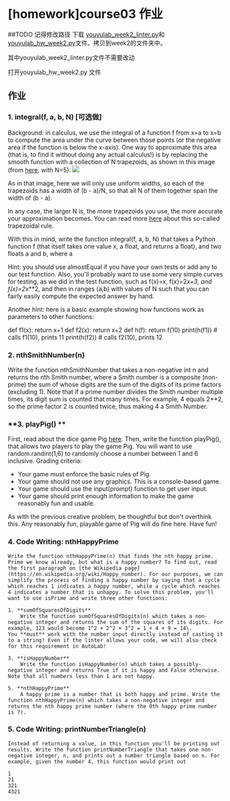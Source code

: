 # [homework]course03 作业

##TODO 记得修改路径
下载 [youyulab_week2_linter.py](http://ossp.pengjunjie.com/youyulab_week2_linter.py)和 [youyulab_hw_week2.py](http://ossp.pengjunjie.com/youyulab_hw_week2.py)文件。拷贝到week2的文件夹中。

其中youyulab_week2_linter.py文件不需要改动

打开youyulab_hw_week2.py 文件

## 作业

### **1. integral(f, a, b, N) [可选做]**
Background: in calculus, we use the integral of a function f from x=a to x=b to compute the area under the curve between those points (or the negative area if the function is below the x-axis). One way to approximate this area (that is, to find it without doing any actual calculus!) is by replacing the smooth function with a collection of N trapezoids, as shown in this image (from [here](http://calculus.seas.upenn.edu/), with N=5):
![](http://ossp.pengjunjie.com/mweb/TrapezoidRule.png)

As in that image, here we will only use uniform widths, so each of the trapezoids has a width of (b - a)/N, so that all N of them together span the width of (b - a).

In any case, the larger N is, the more trapezoids you use, the more accurate your approximation becomes. You can read more [here](https://en.wikipedia.org/wiki/Trapezoidal_rule) about this so-called trapezoidal rule.

With this in mind, write the function integral(f, a, b, N) that takes a Python function f (that itself takes one value x, a float, and returns a float), and two floats a and b, where a

Hint: you should use almostEqual if you have your own tests or add any to our test function. Also, you'll probably want to use some very simple curves for testing, as we did in the test function, such as f(x)=x, f(x)=2*x+3, and f(x)=2*x**2, and then in ranges (a,b) with values of N such that you can fairly easily compute the expected answer by hand.

Another hint: here is a basic example showing how functions work as parameters to other functions:

def f1(x): return x+1
def f2(x): return x+2
def h(f): return f(10)
print(h(f1)) # calls f1(10), prints 11
print(h(f2)) # calls f2(10), prints 12 

### **2. nthSmithNumber(n)**
Write the function nthSmithNumber that takes a non-negative int n and returns the nth Smith number, where a Smith number is a composite (non-prime) the sum of whose digits are the sum of the digits of its prime factors (excluding 1). Note that if a prime number divides the Smith number multiple times, its digit sum is counted that many times. For example, 4 equals 2**2, so the prime factor 2 is counted twice, thus making 4 a Smith Number.

### **3. playPig() **
First, read about the dice game Pig [here](https://en.wikipedia.org/wiki/Pig_(dice_game)). Then, write the function playPig(), that allows two players to play the game Pig. You will want to use random.randint(1,6) to randomly choose a number between 1 and 6 inclusive. Grading criteria:

* Your game must enforce the basic rules of Pig.
* Your game should not use any graphics. This is a console-based game.
* Your game should use the input(prompt) function to get user input.
* Your game should print enough information to make the game reasonably fun and usable.

As with the previous creative problem, be thoughtful but don't overthink this. Any reasonably fun, playable game of Pig will do fine here. Have fun!


### **4. Code Writing: nthHappyPrime**
    Write the function nthHappyPrime(n) that finds the nth happy prime. Prime we know already, but what is a happy number? To find out, read the first paragraph on [the Wikipedia page](https://en.wikipedia.org/wiki/Happy_number). For our purposes, we can simplify the process of finding a happy number by saying that a cycle which reaches 1 indicates a happy number, while a cycle which reaches 4 indicates a number that is unhappy. To solve this problem, you'll want to use isPrime and write three other functions:

    1. **sumOfSquaresOfDigits**
        Write the function sumOfSquaresOfDigits(n) which takes a non-negative integer and returns the sum of the squares of its digits. For example, 123 would become 1^2 + 2^2 + 3^2 = 1 + 4 + 9 = 14\. You **must** work with the number input directly instead of casting it to a string! Even if the linter allows your code, we will also check for this requirement in AutoLab!

    3. **isHappyNumber**
        Write the function isHappyNumber(n) which takes a possibly-negative integer and returns True if it is happy and False otherwise. Note that all numbers less than 1 are not happy.

    5. **nthHappyPrime**
        A happy prime is a number that is both happy and prime. Write the function nthHappyPrime(n) which takes a non-negative integer and returns the nth happy prime number (where the 0th happy prime number is 7).

### **5. Code Writing: printNumberTriangle(n)**
    Instead of returning a value, in this function you'll be printing out results. Write the function printNumberTriangle that takes one non-negative integer, n, and prints out a number triangle based on n. For example, given the number 4, this function would print out

```
1
21
321
4321
```